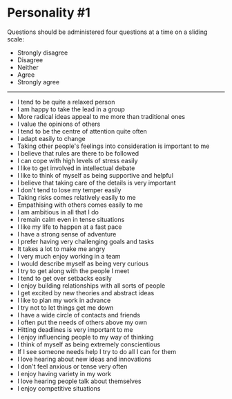 # Personality #1

Questions should be administered four questions at a time on a sliding scale:

* Strongly disagree
* Disagree
* Neither
* Agree
* Strongly agree

---

* I tend to be quite a relaxed person
* I am happy to take the lead in a group
* More radical ideas appeal to me more than traditional ones
* I value the opinions of others
* I tend to be the centre of attention quite often
* I adapt easily to change
* Taking other people's feelings into consideration is important to me
* I believe that rules are there to be followed
* I can cope with high levels of stress easily
* I like to get involved in intellectual debate
* I like to think of myself as being supportive and helpful
* I believe that taking care of the details is very important
* I don't tend to lose my temper easily
* Taking risks comes relatively easily to me
* Empathising with others comes easily to me
* I am ambitious in all that I do
* I remain calm even in tense situations
* I like my life to happen at a fast pace
* I have a strong sense of adventure
* I prefer having very challenging goals and tasks
* It takes a lot to make me angry
* I very much enjoy working in a team
* I would describe myself as being very curious
* I try to get along with the people I meet
* I tend to get over setbacks easily
* I enjoy building relationships with all sorts of people
* I get excited by new theories and abstract ideas
* I like to plan my work in advance
* I try not to let things get me down
* I have a wide circle of contacts and friends
* I often put the needs of others above my own
* Hitting deadlines is very important to me
* I enjoy influencing people to my way of thinking
* I think of myself as being extremely conscientious
* If I see someone needs help I try to do all I can for them
* I love hearing about new ideas and innovations
* I don't feel anxious or tense very often
* I enjoy having variety in my work
* I love hearing people talk about themselves
* I enjoy competitive situations
